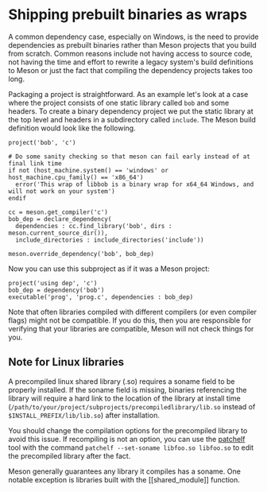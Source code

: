 # Shipping prebuilt binaries as wraps

A common dependency case, especially on Windows, is the need to
provide dependencies as prebuilt binaries rather than Meson projects
that you build from scratch. Common reasons include not having access
to source code, not having the time and effort to rewrite a legacy
system's build definitions to Meson or just the fact that compiling
the dependency projects takes too long.

Packaging a project is straightforward. As an example let's look at a
case where the project consists of one static library called `bob` and
some headers. To create a binary dependency project we put the static
library at the top level and headers in a subdirectory called
`include`. The Meson build definition would look like the following.

```meson
project('bob', 'c')

# Do some sanity checking so that meson can fail early instead of at final link time
if not (host_machine.system() == 'windows' or host_machine.cpu_family() == 'x86_64')
  error('This wrap of libbob is a binary wrap for x64_64 Windows, and will not work on your system')
endif

cc = meson.get_compiler('c')
bob_dep = declare_dependency(
  dependencies : cc.find_library('bob', dirs : meson.current_source_dir()),
  include_directories : include_directories('include'))

meson.override_dependency('bob', bob_dep)
```

Now you can use this subproject as if it was a Meson project:

```meson
project('using dep', 'c')
bob_dep = dependency('bob')
executable('prog', 'prog.c', dependencies : bob_dep)
```

Note that often libraries compiled with different compilers (or even
compiler flags) might not be compatible. If you do this, then you are
responsible for verifying that your libraries are compatible, Meson
will not check things for you.

## Note for Linux libraries

A precompiled linux shared library (.so) requires a soname field to be properly installed. If the soname field is missing, binaries referencing the library will require a hard link to the location of the library at install time (`/path/to/your/project/subprojects/precompiledlibrary/lib.so` instead of `$INSTALL_PREFIX/lib/lib.so`) after installation.

You should change the compilation options for the precompiled library to avoid this issue. If recompiling is not an option, you can use the [patchelf](https://github.com/NixOS/patchelf) tool with the command `patchelf --set-soname libfoo.so libfoo.so` to edit the precompiled library after the fact.

Meson generally guarantees any library it compiles has a soname. One notable exception is libraries built with the [[shared_module]] function.
